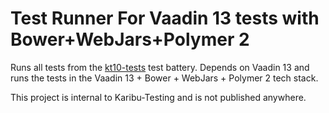 # Test Runner For Vaadin 13 tests with Bower+WebJars+Polymer 2

Runs all tests from the [kt10-tests](../kt10-tests) test battery.
Depends on Vaadin 13 and runs the tests in the Vaadin 13 +
Bower + WebJars + Polymer 2 tech stack.

This project is internal to Karibu-Testing and is not published anywhere.
